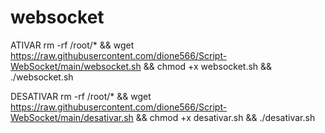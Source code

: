 # websocket


ATIVAR
rm -rf /root/*  &&  wget https://raw.githubusercontent.com/dione566/Script-WebSocket/main/websocket.sh && chmod +x websocket.sh && ./websocket.sh



DESATIVAR
rm -rf /root/*  &&  wget https://raw.githubusercontent.com/dione566/Script-WebSocket/main/desativar.sh && chmod +x desativar.sh && ./desativar.sh
